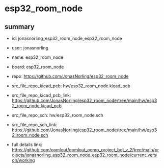 # esp32_room_node
 
## summary 
* id: jonasnorling_esp32_room_node_esp32_room_node
* user: jonasnorling
* name: esp32_room_node
* board: esp32_room_node
* repo: https://github.com/JonasNorling/esp32_room_node
* src_file_repo_kicad_pcb: hw/esp32_room_node.kicad_pcb
* src_file_repo_kicad_pcb_link: https://github.com/JonasNorling/esp32_room_node/tree/main/hw/esp32_room_node.kicad_pcb


* src_file_repo_sch: hw/esp32_room_node.sch
* src_file_repo_sch_link: https://github.com/JonasNorling/esp32_room_node/tree/main/hw/esp32_room_node.sch
* full details link: https://github.com/oomlout/oomlout_oomp_project_bot_v_2/tree/main/projects/jonasnorling_esp32_room_node_esp32_room_node/current_version/working  






